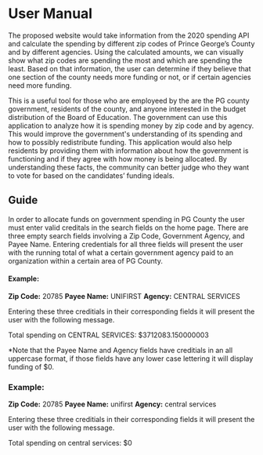 # User Manual

The proposed website would take information from the 2020 spending API and calculate the spending by different zip codes of Prince George’s County and by different agencies. Using the calculated amounts, we can visually show what zip codes are spending the most and which are spending the least. Based on that information, the user can determine if they believe that one section of the county needs more funding or not, or if certain agencies need more funding.

This is a useful tool for those who are employeed by the are the PG county government, residents of the county, and anyone interested in the budget distribution of the Board of Education. The government can use this application to analyze how it is spending money by zip code and by agency. This would improve the government's understanding of its spending and how to possibly redistribute funding. This application would also help residents by providing them with information about how the government is functioning and if they agree with how money is being allocated. By understanding these facts, the community can better judge who they want to vote for based on the candidates’ funding ideals.

## Guide ##
In order to allocate funds on government spending in PG County the user must enter valid creditals in the search fields on the home page. There are three empty search fields involving a Zip Code, Government Agency, and Payee Name. Entering credentials for all three fields will present the user with the running total of what a certain government agency paid to an organization within a certain area of PG County.

#### Example: ###
**Zip Code:** 20785
**Payee Name:** UNIFIRST
**Agency:** CENTRAL SERVICES

Entering these three creditials in their corresponding fields it will present the user with the following message.

Total spending on CENTRAL SERVICES: $3712083.150000003

*Note that the Payee Name and Agency fields have creditials in an all uppercase format, if those fields have any lower case lettering it will display funding of $0.

### Example: ###
**Zip Code:** 20785
**Payee Name:** unifirst
**Agency:** central services

Entering these three creditials in their corresponding fields it will present the user with the following message.

Total spending on central services: $0
